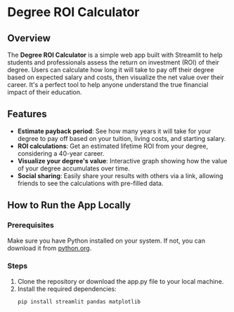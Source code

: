 # Degree ROI Calculator

## Overview

The **Degree ROI Calculator** is a simple web app built with Streamlit to help students and professionals assess the return on investment (ROI) of their degree. Users can calculate how long it will take to pay off their degree based on expected salary and costs, then visualize the net value over their career. It's a perfect tool to help anyone understand the true financial impact of their education.

## Features

- **Estimate payback period**: See how many years it will take for your degree to pay off based on your tuition, living costs, and starting salary.
- **ROI calculations**: Get an estimated lifetime ROI from your degree, considering a 40-year career.
- **Visualize your degree's value**: Interactive graph showing how the value of your degree accumulates over time.
- **Social sharing**: Easily share your results with others via a link, allowing friends to see the calculations with pre-filled data.

## How to Run the App Locally

### Prerequisites

Make sure you have Python installed on your system. If not, you can download it from [python.org](https://www.python.org/).

### Steps

1. Clone the repository or download the app.py file to your local machine.
2. Install the required dependencies:
   ```bash
   pip install streamlit pandas matplotlib
